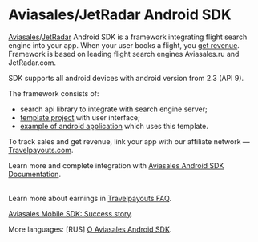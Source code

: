 Aviasales/JetRadar Android SDK
=================

[Aviasales](http://www.aviasales.ru)/[JetRadar](http://www.jetradar.com) Android SDK is a framework integrating flight search engine into your app. When your user books a flight, you [get revenue](https://www.travelpayouts.com/). Framework is based on leading flight search engines Aviasales.ru and JetRadar.com.

SDK supports all android devices with android version from 2.3 (API 9).

The framework consists of:
* search api library to integrate with search engine server;
* [template project](https://github.com/KosyanMedia/Aviasales-Android-SDK/wiki/Template-project-screens) with user interface;
* [example of android application](https://github.com/KosyanMedia/Aviasales-Android-SDK/tree/master/simple_demo) which uses this template.


To track sales and get revenue, link your app with our affiliate network — [Travelpayouts.com](http://www.travelpayouts.com/?utm_source=github).


Learn more and complete integration with [Aviasales Android SDK Documentation](https://github.com/KosyanMedia/Aviasales-Android-SDK/wiki/Aviasales-Android-SDK-API-documentation).

<br>Learn more about earnings in [Travelpayouts FAQ](https://support.travelpayouts.com/hc/en-us/articles/203955613-Commission-and-payments?utm_source=github).

[Aviasales Mobile SDK: Success story](https://support.travelpayouts.com/hc/en-us/articles/207264337?utm_source=github).

More languages: [RUS] [О Aviasales Android SDK](https://github.com/KosyanMedia/Aviasales-Android-SDK/wiki/О-SDK).